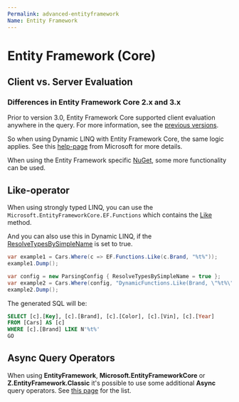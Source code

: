 ```yaml
---
Permalink: advanced-entityframework
Name: Entity Framework
---
```


# Entity Framework (Core)

## Client vs. Server Evaluation

### Differences in Entity Framework Core 2.x and 3.x

Prior to version 3.0, Entity Framework Core supported client evaluation anywhere in the query. For more information, see the [previous versions](https://docs.microsoft.com/en-us/ef/core/querying/client-eval#previous-versions).

So when using Dynamic LINQ with Entity Framework Core, the same logic applies. See this [help-page](https://docs.microsoft.com/en-us/ef/core/querying/client-eval) from Microsoft for more details.

When using the Entity Framework specific [NuGet](installation/nuget.md#Install-EntityFramework-versions-from-the-Dynamic-LINQ-Library), some more functionality can be used.

## Like-operator

When using strongly typed LINQ, you can use the `Microsoft.EntityFrameworkCore.EF.Functions` which contains the [Like](https://docs.microsoft.com/en-us/dotnet/api/microsoft.entityframeworkcore.dbfunctionsextensions.like?view=efcore-3.1) method.

And you can also use this in Dynamic LINQ, if the [ResolveTypesBySimpleName](advanced/configuration.md#ResolveTypesBySimpleName) is set to true.

``` csharp
var example1 = Cars.Where(c => EF.Functions.Like(c.Brand, "%t%"));
example1.Dump();

var config = new ParsingConfig { ResolveTypesBySimpleName = true };
var example2 = Cars.Where(config, "DynamicFunctions.Like(Brand, \"%t%\")");
example2.Dump();
```

The generated SQL will be:

``` SQL
SELECT [c].[Key], [c].[Brand], [c].[Color], [c].[Vin], [c].[Year]
FROM [Cars] AS [c]
WHERE [c].[Brand] LIKE N'%t%'
GO
```

## Async Query Operators

When using **EntityFramework**, **Microsoft.EntityFrameworkCore** or **Z.EntityFramework.Classic** it's possible to use some additional **Async** query operators.
See [this page](basic/query-operators#Async-Query-Operators) for the list.
